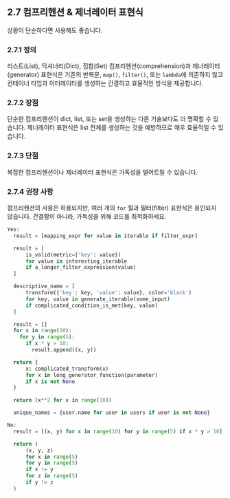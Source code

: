 ## 2.7 컴프리헨션 & 제너레이터 표현식
상황이 단순하다면 사용해도 좋습니다.

### 2.7.1 정의
리스트(List), 딕셔너리(Dict), 집합(Set) 컴프리헨션(comprehension)과 제너레이터(generator) 표현식은 기존의 반복문, `map()`, `filter()`, 또는 `lambda`에 의존하지 않고 컨테이너 타입과 이터레이터를 생성하는 간결하고 효율적인 방식을 제공합니다.

### 2.7.2 장점
단순한 컴프리헨션이 dict, list, 또는 set을 생성하는 다른 기술보다도 더 명확할 수 있습니다. 제너레이터 표현식은 list 전체를 생성하는 것을 예방하므로 매우 효율적일 수 있습니다. 

### 2.7.3 단점
복잡한 컴프리헨션이나 제너레이터 표현식은 가독성을 떨어트릴 수 있습니다.

### 2.7.4 권장 사항
컴프리헨션의 사용은 허용되지만, 여러 개의 `for` 절과 필터(filter) 표현식은 용인되지 않습니다. 간결함이 아니라, 가독성을 위해 코드를 최적화하세요.


```python
Yes:
  result = [mapping_expr for value in iterable if filter_expr]

  result = [
      is_valid(metric={'key': value})
      for value in interesting_iterable
      if a_longer_filter_expression(value)
  ]

  descriptive_name = [
      transform({'key': key, 'value': value}, color='black')
      for key, value in generate_iterable(some_input)
      if complicated_condition_is_met(key, value)
  ]

  result = []
  for x in range(10):
    for y in range(5):
      if x * y > 10:
        result.append((x, y))

  return {
      x: complicated_transform(x)
      for x in long_generator_function(parameter)
      if x is not None
  }

  return (x**2 for x in range(10))

  unique_names = {user.name for user in users if user is not None}
```
```python
No:
  result = [(x, y) for x in range(10) for y in range(5) if x * y > 10]

  return (
      (x, y, z)
      for x in range(5)
      for y in range(5)
      if x != y
      for z in range(5)
      if y != z
  )
```
